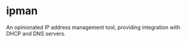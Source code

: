 # ipman
An opinionated IP address management tool, providing integration with DHCP and DNS servers.
